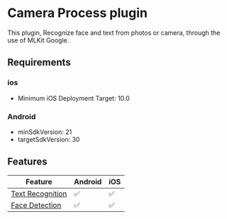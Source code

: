 # Camera Process plugin

This plugin, Recognize face and text from photos or camera, through the use of MLKit Google.

## Requirements

### ios

- Minimum iOS Deployment Target: 10.0

### Android

- minSdkVersion: 21
- targetSdkVersion: 30

## Features

| Feature                                                                                       | Android | iOS |
|-----------------------------------------------------------------------------------------------|---------|-----|
|[Text Recognition](https://developers.google.com/ml-kit/vision/text-recognition)               | ✅      | ✅  |
|[Face Detection](https://developers.google.com/ml-kit/vision/face-detection)                   | ✅      | ✅  |


